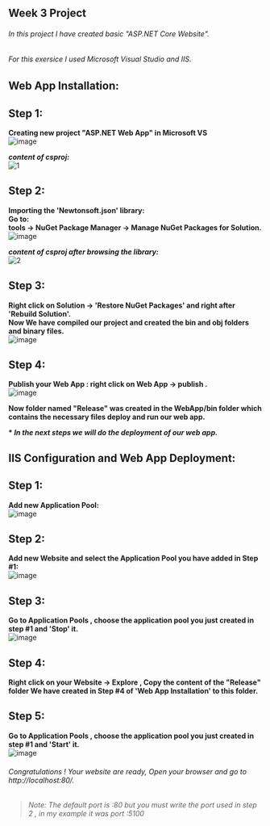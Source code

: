 ## Week 3 Project
###### *In this project I have created basic "ASP.NET Core Website".*
###### *For this exersice I used Microsoft Visual Studio and IIS.*

## Web App Installation:

## Step 1:
__Creating new project "ASP.NET Web App" in Microsoft VS__ <br/>
![image](https://user-images.githubusercontent.com/90269123/135636902-114d09a5-3dcc-4cc0-a1f0-0d5c9b5d89f4.png)

__*content of csproj:*__ <br/>
![1](https://user-images.githubusercontent.com/90269123/135638533-dca1a4f3-be00-4bca-a849-6206dd0e6df0.JPG)

## Step 2:
__Importing the 'Newtonsoft.json' library:__ <br/>
__Go to:__ <br/>
__tools -> NuGet Package  Manager -> Manage NuGet Packages for Solution.__ <br/>
![image](https://user-images.githubusercontent.com/90269123/135638217-ac64d441-c2cc-4381-a583-011d6ea9fbde.png)

__*content of csproj after browsing the library:*__ <br/>
![2](https://user-images.githubusercontent.com/90269123/135638678-6891e6a6-40f0-4793-9ad4-39a0bd692f39.JPG)

## Step 3:
__Right click on Solution -> 'Restore NuGet Packages' and right after 'Rebuild Solution'.__ <br/>
__Now We have compiled our project and created the bin and obj folders and binary files.__ <br/>
![image](https://user-images.githubusercontent.com/90269123/135640411-2d8ab759-d964-454f-8d01-4ae10b9f6393.png)

## Step 4:
__Publish your Web App : right click on Web App -> publish .__ <br/>
![image](https://user-images.githubusercontent.com/90269123/135640690-4687ae66-5d99-48a9-9a93-39f8a2ce2be7.png)

__Now folder named "Release" was created in the WebApp/bin folder which contains the necessary files deploy and run our web app.__


__* *In the next steps we will do the deployment of our web app.*__ 

## IIS Configuration and Web App Deployment:

## Step 1:
__Add new Application Pool:__ <br/>
![image](https://user-images.githubusercontent.com/90269123/135642540-6b57fa76-5e43-41d2-a791-b91f9de5c6ad.png)

## Step 2:
__Add new Website and select the Application Pool you have added in Step #1:__ <br/>
![image](https://user-images.githubusercontent.com/90269123/135643047-be98ab46-9062-42b7-adfb-36f09ef17fc5.png)

## Step 3:
__Go to Application Pools , choose the application pool you just created in step #1 and 'Stop' it.__ <br/>
![image](https://user-images.githubusercontent.com/90269123/135643950-41911880-fe7d-4a9c-8d14-734afb12672a.png)


## Step 4:
__Right click on your Website -> Explore , Copy the content of the "Release" folder We have created in Step #4 of 'Web App Installation' to this folder.__

## Step 5:
__Go to Application Pools , choose the application pool you just created in step #1 and 'Start' it.__ <br/>
![image](https://user-images.githubusercontent.com/90269123/135644268-b58d0ac4-0013-4ce9-b290-641001a362a8.png)

###### Congratulations ! Your website are ready, Open your browser and go to http://localhost:80/. 
> *Note: The default port is :80 but you must write the port used in step 2 , in my example it was port :5100*




